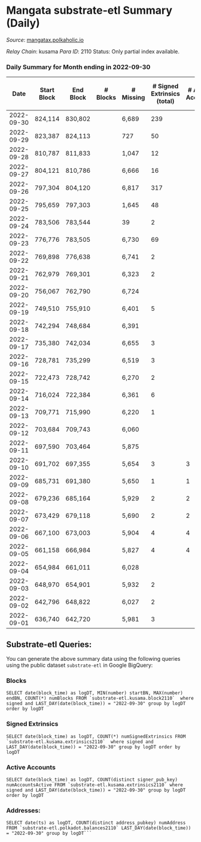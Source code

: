 # Mangata substrate-etl Summary (Daily)

_Source_: [mangatax.polkaholic.io](https://mangatax.polkaholic.io)

*Relay Chain*: kusama
*Para ID*: 2110
Status: Only partial index available.


### Daily Summary for Month ending in 2022-09-30


| Date | Start Block | End Block | # Blocks | # Missing | # Signed Extrinsics (total) | # Active Accounts | # Addresses with Balances | # Events | # Transfers | # XCM Transfers In | # XCM Transfers Out |
| ---- | ----------- | --------- | -------- | --------- | --------------------------- | ----------------- | ------------------------- | -------- | ----------- | ------------------ | ------------------- |
| 2022-09-30 | 824,114 | 830,802 |  | 6,689 | 239 |  | 1,339 | 14,012 |   | 13 ($1,072.61) | 8 ($1,470.35) |
| 2022-09-29 | 823,387 | 824,113 |  | 727 | 50 |  |  | 1,536 |   | 24 ($1,142.74) | 1  |
| 2022-09-28 | 810,787 | 811,833 |  | 1,047 | 12 |  |  | 2,134 | 1  | 26 ($21,768.09) |   |
| 2022-09-27 | 804,121 | 810,786 |  | 6,666 | 16 |  |  | 2,084 |   | 14 ($560.57) |   |
| 2022-09-26 | 797,304 | 804,120 |  | 6,817 | 317 |  |  | 14,289 | 2  | 23 ($129.31) | 19 ($12,320.67) |
| 2022-09-25 | 795,659 | 797,303 |  | 1,645 | 48 |  |  | 3,378 |   | 14 ($1,230.13) | 1 ($6.01) |
| 2022-09-24 | 783,506 | 783,544 |  | 39 | 2 |  |  | 79 |   | 15 ($719.55) |   |
| 2022-09-23 | 776,776 | 783,505 |  | 6,730 | 69 |  |  | 4,214 |   | 13 ($670.63) | 1  |
| 2022-09-22 | 769,898 | 776,638 |  | 6,741 | 2 |  |  | 65 |   | 16 ($2,096.48) | 1  |
| 2022-09-21 | 762,979 | 769,301 |  | 6,323 | 2 |  |  | 63 |   | 11 ($935.53) |   |
| 2022-09-20 | 756,067 | 762,790 |  | 6,724 |  |  |  | 68 |   | 14 ($281.23) |   |
| 2022-09-19 | 749,510 | 755,910 |  | 6,401 | 5 |  |  | 97 |   | 17 ($602.87) |   |
| 2022-09-18 | 742,294 | 748,684 |  | 6,391 |  |  |  | 68 |   | 7 ($224.58) |   |
| 2022-09-17 | 735,380 | 742,034 |  | 6,655 | 3 |  |  | 64 |   | 9 ($180.24) | 1 ($69.90) |
| 2022-09-16 | 728,781 | 735,299 |  | 6,519 | 3 |  |  | 72 |   | 15 ($726.44) |   |
| 2022-09-15 | 722,473 | 728,742 |  | 6,270 | 2 |  |  | 108 |   | 32 ($3,514.26) | 1 ($10.55) |
| 2022-09-14 | 716,024 | 722,384 |  | 6,361 | 6 |  |  | 154 |   | 32 ($2,017.73) |   |
| 2022-09-13 | 709,771 | 715,990 |  | 6,220 | 1 |  |  | 217 |   | 8 ($171.62) |   |
| 2022-09-12 | 703,684 | 709,743 |  | 6,060 |  |  |  | 142 |   | 4 ($10.75) |   |
| 2022-09-11 | 697,590 | 703,464 |  | 5,875 |  |  |  | 190 |   | 10 ($506.08) |   |
| 2022-09-10 | 691,702 | 697,355 |  | 5,654 | 3 | 3 |  | 150 |   | 8 ($137.86) |   |
| 2022-09-09 | 685,731 | 691,380 |  | 5,650 | 1 | 1 |  | 148 |   | 7 ($41.77) |   |
| 2022-09-08 | 679,236 | 685,164 |  | 5,929 | 2 | 2 |  | 90 |   | 15 ($4,970.14) | 1 ($92.76) |
| 2022-09-07 | 673,429 | 679,118 |  | 5,690 | 2 | 2 |  | 114 |   | 7 ($279.11) |   |
| 2022-09-06 | 667,100 | 673,003 |  | 5,904 | 4 | 4 |  | 192 |   | 7 ($1,605.49) |   |
| 2022-09-05 | 661,158 | 666,984 |  | 5,827 | 4 | 4 |  | 150 |   | 10 ($266.93) |   |
| 2022-09-04 | 654,984 | 661,011 |  | 6,028 |  |  |  | 92 |   | 5 ($71.58) |   |
| 2022-09-03 | 648,970 | 654,901 |  | 5,932 | 2 |  |  | 112 |   | 17 ($3,803.86) |   |
| 2022-09-02 | 642,796 | 648,822 |  | 6,027 | 2 |  |  | 114 |   | 23 ($353.06) | 1 ($73.77) |
| 2022-09-01 | 636,740 | 642,720 |  | 5,981 | 3 |  |  | 163 |   | 30 ($833.66) |   |

## Substrate-etl Queries:
You can generate the above summary data using the following queries using the public dataset `substrate-etl` in Google BigQuery:


### Blocks
```
SELECT date(block_time) as logDT, MIN(number) startBN, MAX(number) endBN, COUNT(*) numBlocks FROM `substrate-etl.kusama.block2110`  where signed and LAST_DAY(date(block_time)) = "2022-09-30" group by logDT order by logDT
```


### Signed Extrinsics
```
SELECT date(block_time) as logDT, COUNT(*) numSignedExtrinsics FROM `substrate-etl.kusama.extrinsics2110`  where signed and LAST_DAY(date(block_time)) = "2022-09-30" group by logDT order by logDT
```


### Active Accounts
```
SELECT date(block_time) as logDT, COUNT(distinct signer_pub_key) numAccountsActive FROM `substrate-etl.kusama.extrinsics2110` where signed and LAST_DAY(date(block_time)) = "2022-09-30" group by logDT order by logDT
```


### Addresses:
```
SELECT date(ts) as logDT, COUNT(distinct address_pubkey) numAddress FROM `substrate-etl.polkadot.balances2110` LAST_DAY(date(block_time)) = "2022-09-30" group by logDT```

